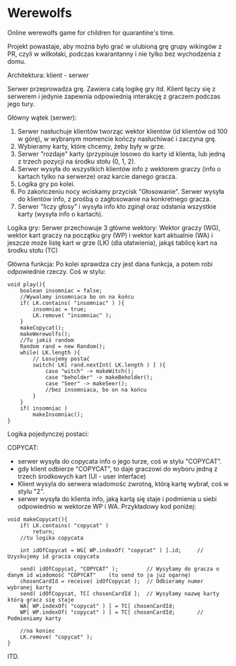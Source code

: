 # Werewolfs
Online werewolfs game for children for quarantine's time.

Projekt powastaje, aby można było grać w ulubioną grę grupy wikingów z PR, czyli w wilkołaki, podczas kwarantanny i nie tylko bez wychodzenia z domu.

Architektura: klient - serwer

Serwer przeprowadza grę. Zawiera całą logikę gry itd.
Klient łączy się z serwerem i jedynie zapewnia odpowiednią interakcję z graczem podczas jego tury.

Główny wątek (serwer):
1. Serwer nasłuchuje klientów tworząc wektor klientów (id klientów od 100 w górę), w wybranym momencie kończy nasłuchiwać i zaczyna grę.
2. Wybieramy karty, które chcemy, żeby były w grze.
3. Serwer "rozdaje" karty (przypisuje losowo do karty id klienta, lub jedną z trzech pozycji na środku stołu (0, 1, 2).
4. Serwer wysyła do wszystkich klientów info z wektorem graczy (info o kartach tylko na serwerze) oraz karcie danego gracza.
5. Logika gry po kolei.
6. Po zakończeniu nocy wciskamy przycisk "Głosowanie". Serwer wysyła do klientów info, z prośbą o zagłosowanie na konkretnego gracza.
7. Serwer "liczy głosy" i wysyła info kto zginął oraz odsłania wszystkie karty (wysyła info o kartach).

Logika gry:
Serwer przechowuje 3 główne wektory: Wektor graczy (WG), wektor kart graczy na początku gry (WP) i wektor kart aktualnie (WA) i jeszcze może listę kart w grze (LK) (dla ułatwienia), jakąś tablicę kart na środku stołu (TC)

Główna funkcja:
Po kolei sprawdza czy jest dana funkcja, a potem robi odpowiednie rzeczy. Coś w stylu:

```
void play(){
	boolean insomniac = false;
	//Wywalamy insomniaca bo on na końcu
	if( LK.contains( "insomniac" ) ){
		insomniac = true;
		LK.remove( "insomniac" );
	}
	makeCopycat();
	makeWerewolfs();
	//Tu jakiś random
	Random rand = new Random();
	while( LK.length ){
		// Losujemy postać
		switch( LK[ rand.nextInt( LK.length ) ] ){
			case "witch" -> makeWitch();
			case "beholder" -> makeBeholder();
			case "Seer" -> makeSeer();
			//bez insomniaca, bo on na końcu
		}
	}
	if( insomniac )
		makeInsomniac();
}
```
Logika pojedynczej postaci:

COPYCAT:
- serwer wysyła do copycata info o jego turze, coś w stylu "COPYCAT".
- gdy klient odbierze "COPYCAT", to daje graczowi do wyboru jedną z trzech środkowych kart (UI - user interface)
- Klient wysyla do serwera wiadomośc zwrotną, którą kartę wybrał, coś w stylu "2".
- serwer wysyła do klienta info, jaką kartą się staje i podmienia u siebi odpowiednio w wektorze WP i WA.
Przykładowy kod poniżej:

```
void makeCopycat(){
	if( LK.contains( "copycat" )
		return;
	//tu logika copycata
	
	int idOfCopycat = WG[ WP.indexOf( "copycat" ) ].id;		// Uzyskujemy id gracza copycata
	
	send( idOfCopycat, "COPYCAT" );			// Wysyłamy do gracza o danym id wiadomość "COPYCAT"	(to send to ja już ogarnę)
	chosenCardId = receive( idOfCopycat );	// Odbieramy numer wybranej karty
	send( idOfCopycat, TC[ chosenCardId ];	// Wysyłamy nazwę karty którą gracz się staje
	WA[ WP.indexOf( "copycat" ) ] = TC[ chosenCardId;
	WP[ WP.indexOf( "copycat" ) ] = TC[ chosenCardId;		// Podmieniamy karty
	
	//na koniec
	LK.remove( "copycat" );
}
```
ITD.
